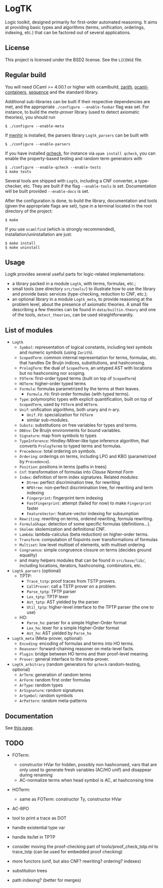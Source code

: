 # LogTK

Logic toolkit, designed primarily for first-order automated reasoning. It aims
at providing basic types and algorithms (terms, unification, orderings,
indexing, etc.) that can be factored out of several applications.

## License

This project is licensed under the BSD2 license. See the `LICENSE` file.

## Regular build

You will need OCaml >= 4.00.1 or higher with ocamlbuild,
[zarith](https://forge.ocamlcore.org/projects/zarith/),
[ocaml-containers](https://github.com/c-cube/ocaml-containers/),
[sequence](https://github.com/c-cube/sequence/)
and the standard library.

Additional sub-libraries can be built if their respective dependencies
are met, and the appropriate `./configure --enable-foobar` flag was set.
For instance, to build the *meta-prover* library (used to detect axiomatic
theories), you should run

    $ ./configure --enable-meta

If [menhir](http://cristal.inria.fr/~fpottier/menhir/) is installed, the
parsers library `Logtk_parsers` can be built with

    $ ./configure --enable-parsers

If you have installed [qcheck](https://github.com/c-cube/qcheck/), for instance
via `opam install qcheck`, you can enable the property-based testing and
random term generators with

    $ ./configure --enable-qcheck --enable-tests
    $ make tests

Several tools are shipped with `Logtk`, including a CNF converter, a type-checker,
etc. They are built if the flag `--enable-tools` is set. Documentation
will be built provided `--enable-docs` is set.

After the configuration is done, to build the library, documentation and tools
(given the appropriate flags are set), type in a terminal located in the root
directory of the project:

    $ make

If you use `ocamlfind` (which is strongly recommended),
installation/uninstallation are just:

    $ make install
    $ make uninstall

## Usage

Logtk provides several useful parts for logic-related implementations:

- a library packed in a module `Logtk`, with terms, formulas, etc.;
- small tools (see directory `src/tools/`) to illustrate how to use the library
    and provide basic services (type-checking, reduction to CNF, etc.);
- an optional library in a module `Logtk_meta`,
    to provide reasoning at the problem level, about the presence of axiomatic
    theories. A small file describing a few theories can be found in
    `data/builtin.theory` and one of the tools, `detect_theories`, can be
    used straightforwardly.

## List of modules

- `Logtk`
    - `Symbol`: representation of logical constants, including text symbols
        and numeric symbols (using `Zarith`).
    - `ScopedTerm`: common internal representation for terms, formulas, etc.
        that handles De Bruijn indices, substitutions, and hashconsing.
    - `PrologTerm`: the dual of `ScopedTerm`, an untyped AST with locations
        but no hashconsing nor scoping.
    - `FOTerm`: first-order typed terms (built on top of `ScopedTerm`)
    - `HOTerm`: higher-order typed terms
    - `Formula`: formulas parametrized by the terms at their leaves.
        - `Formula.FO`: first-order formulas (with typed terms).
    - `Type`: polymorphic types with explicit quantification, built on
        top of `ScopedTerm`, used by `FOTerm` and `HOTerm`.
    - `Unif`: unification algorithms, both unary and n-ary.
        - `Unif.FO`: specialization for `FOTerm`
        - similar sub-modules.
    - `Substs`: substitutions on free variables for types and terms.
    - `DBEnv`: De Bruijn environments for bound variables.
    - `Signature`: map from symbols to types
    - `TypeInference`: Hindley-Milner-like type inference algorithm,
        that converts `PrologTerm`s to typed terms and formulas.
    - `Precedence`: total ordering on symbols.
    - `Ordering`: orderings on terms, including LPO and KBO (parametrized
        by `Precedence`).
    - `Position`: positions in terms (paths in trees)
    - `Cnf`: transformation of formulas into *Clause Normal Form*
    - `Index`: definition of term index signatures. Related modules:
        - `Dtree`: perfect discrimination tree, for rewriting
        - `NPDtree`: non-perfect discrimination tree, for rewriting and term indexing
        - `Fingerprint`: fingerprint term indexing
        - `FastFingerprint`: attempt (failed for now) to make `Fingerprint` faster
        - `FeatureVector`: feature-vector indexing for subsumption
    - `Rewriting`: rewriting on terms, ordered rewriting, formula rewriting.
    - `FormulaShape`: detection of some specific formulas (definitions...).
    - `Skolem`: skolemization and definitional CNF.
    - `Lambda`: lambda-calculus (beta reduction) on higher-order terms.
    - `Transform`: computation of fixpoints over transformations of formulas
    - `Multiset`: low level multiset of elements, with multiset ordering
    - `Congruence`: simple congruence closure on terms (decides ground equality)
    - and many helpers modules that can be found in `src/base/lib/`, including
        locations, iterators, hashconsing, combinators, etc.
- `Logtk_parsers` (optional)
    * TPTP:
        - `Trace_tstp`: proof traces from TSTP provers.
        - `CallProver`: call a TSTP prover on a problem.
        - `Parse_tptp`: TPTP parser
        - `Lex_tptp`: TPTP lexer
        - `Ast_tptp`: AST yielded by the parser
        - `Util_tptp`: higher-level interface to the TPTP parser (the one to use)
    * HO:
        - `Parse_ho`: parser for a simple Higher-Order format
        - `Lex_ho`: lexer for a simple Higher-Order format
        - `Ast_ho`: AST yielded by `Parse_ho`
- `Logtk_meta` (Meta-prover, optional):
    - `Encoding`: encoding of formulas and terms into HO terms.
    - `Reasoner`: forward-chaining reasoner on meta-level facts.
    - `Plugin`: bridge between HO terms and their proof-level meaning.
    - `Prover`: general interface to the meta-prover.
- `Logtk_arbitrary` (random generators for `qcheck` random-testing, optional)
    - `ArTerm`: generation of random terms
    - `ArForm`: random first order formulas
    - `ArType`: random types
    - `ArSignature`: random signatures
    - `ArSymbol`: random symbols
    - `ArPattern`: random meta-patterns

## Documentation

See [this page](http://cedeela.fr/~simon/software/logtk/).

## TODO

- FOTerm:
    - constructor HVar for hidden, possibly non hashconsed, vars that are only
        used to generate fresh variables (AC/HO unif) and disappear
        during renaming
    - AC-normalize terms when head symbol is AC, at hashconsing time
- HOTerm:
    - same as FOTerm: constructor Ty, constructor HVar
- AC-RPO

- tool to print a trace as DOT
- handle existential type var
- handle ite/let in TPTP

- consider moving the proof-checking part of tools/proof_check_tstp.ml
    to trace_tstp (can be used for embedded proof checking)

- more functors (unif, but also CNF? rewriting? ordering? indexes)

- substitution trees
- path indexing? (better for merges)

